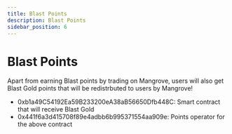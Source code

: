 ```yaml
---
title: Blast Points
description: Blast Points
sidebar_position: 6
---
```

# Blast Points

Apart from earning Blast points by trading on Mangrove, users will also get Blast Gold points that will be redistrbuted to users by Mangrove!

- 0xb1a49C54192Ea59B233200eA38aB56650Dfb448C: Smart contract that will receive Blast Gold
- 0x441f6a3d415708f89e4adbb6b995371554aa909e:  Points operator for the above contract